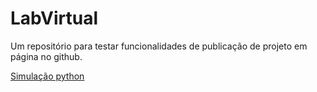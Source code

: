 # LabVirtual

Um repositório para testar funcionalidades de publicação de projeto em página no github.

[Simulação python](ManimEDO.html)

